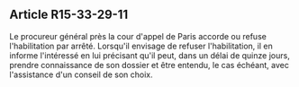 Article R15-33-29-11
----
Le procureur général près la cour d'appel de Paris accorde ou refuse
l'habilitation par arrêté. Lorsqu'il envisage de refuser l'habilitation, il en
informe l'intéressé en lui précisant qu'il peut, dans un délai de quinze jours,
prendre connaissance de son dossier et être entendu, le cas échéant, avec
l'assistance d'un conseil de son choix.
